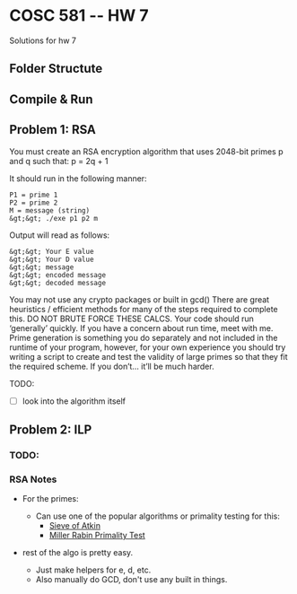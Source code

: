 # COSC 581 -- HW 7 
Solutions for hw 7

## Folder Structute

## Compile & Run

## Problem 1: RSA
You must create an RSA encryption algorithm that uses 2048-bit primes p and q such that: p = 2q + 1

It should run in the following manner:
```
P1 = prime 1
P2 = prime 2
M = message (string)
&gt;&gt; ./exe p1 p2 m
```

Output will read as follows:
```
&gt;&gt; Your E value
&gt;&gt; Your D value
&gt;&gt; message
&gt;&gt; encoded message
&gt;&gt; decoded message
```
You may not use any crypto packages or built in gcd() There are great heuristics / efficient methods for many of the steps required to complete this. DO NOT BRUTE FORCE THESE CALCS. Your code should run ‘generally’ quickly. If you have a concern about run time, meet with me. Prime generation is something you do separately and not included in the runtime of your program, however, for your own experience you should try writing a script to create and test the validity of large primes so that they fit the required scheme. If you don’t… it’ll be much harder.

TODO: 
- [ ] look into the algorithm itself

## Problem 2: ILP


### TODO: 


### RSA Notes
- For the primes: 
    - Can use one of the popular algorithms or primality testing for this: 
        - [Sieve of Atkin](https://en.wikipedia.org/wiki/Sieve_of_Atkin)
        - [Miller Rabin Primality Test](https://en.wikipedia.org/wiki/Miller–Rabin_primality_test)

- rest of the algo is pretty easy.
    - Just make helpers for e, d, etc. 
    - Also manually do GCD, don't use any built in things.
